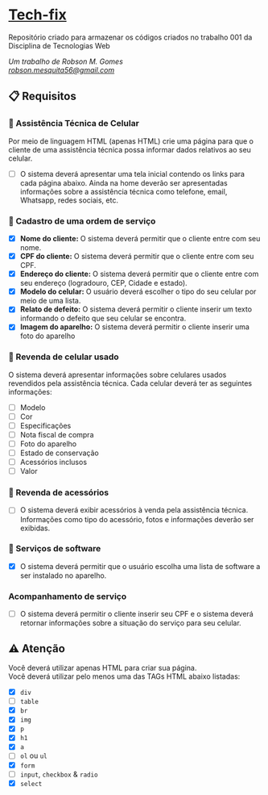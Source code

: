 # [Tech-fix](https://github.com/rob-ec/tech-fix)
Repositório criado para armazenar os códigos criados no trabalho 001 da Disciplina de Tecnologias Web

_Um trabalho de Robson M. Gomes_   
_<robson.mesquita56@gmail.com>_

## :clipboard: Requisitos

### :page_facing_up: Assistência Técnica de Celular
Por meio de linguagem HTML (apenas HTML) crie uma página para que o cliente de uma assistência técnica possa informar dados relativos ao seu celular. 

  - [ ] O sistema deverá apresentar uma tela inicial contendo os links para cada página abaixo. Ainda na home deverão ser apresentadas informações sobre a assistência técnica como telefone, email, Whatsapp, redes sociais, etc. 

### :page_facing_up: Cadastro de uma ordem de serviço 
  - [X] **Nome do cliente:** O sistema deverá permitir que o cliente entre com seu nome. 
  - [X] **CPF do cliente:** O sistema deverá permitir que o cliente entre com seu CPF.
  - [X] **Endereço do cliente:** O sistema deverá permitir que o cliente entre com seu endereço (logradouro, CEP, Cidade e estado). 
  - [X] **Modelo do celular:** O usuário deverá escolher o tipo do seu celular por meio de uma lista. 
  - [X] **Relato de defeito:** O sistema deverá permitir o cliente inserir um texto informando o defeito que seu celular se encontra. 
  - [X] **Imagem do aparelho:** O sistema deverá permitir o cliente inserir uma foto do aparelho 

### :page_facing_up: Revenda de celular usado 
O sistema deverá apresentar informações sobre celulares usados revendidos pela assistência técnica. Cada celular deverá ter as seguintes informações:
  - [ ] Modelo 
  - [ ] Cor 
  - [ ] Especificações 
  - [ ] Nota fiscal de compra 
  - [ ] Foto do aparelho 
  - [ ] Estado de conservação
  - [ ] Acessórios inclusos 
  - [ ] Valor 

### :page_facing_up: Revenda de acessórios 
  - [ ] O sistema deverá exibir acessórios à venda pela assistência técnica. Informações como tipo do acessório, fotos e informações deverão ser exibidas. 

### :page_facing_up: Serviços de software 
- [X] O sistema deverá permitir que o usuário escolha uma lista de software a ser instalado no aparelho. 

### Acompanhamento de serviço 
- [ ] O sistema deverá permitir o cliente inserir seu CPF e o sistema deverá retornar informações sobre a situação do serviço para seu celular. 

## :warning: Atenção
Você deverá utilizar apenas HTML para criar sua página.  
Você deverá utilizar pelo menos uma das TAGs HTML abaixo listadas: 
- [X] `div`
- [ ] `table` 
- [X] `br` 
- [X] `img` 
- [X] `p` 
- [X] `h1` 
- [X] `a` 
- [ ] `ol` ou `ul` 
- [X] `form` 
- [ ] `input`, `checkbox` & `radio`
- [X] `select` 
